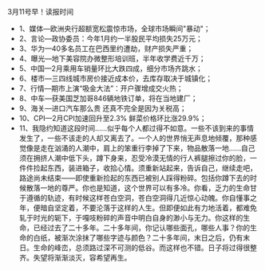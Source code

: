 3月11号早！读报时间
+ 1、媒体—欧洲央行超额宽松震惊市场，全球市场瞬间"暴动"；
+ 2、言论—政协委员：今年1月约一半股民平均损失25万元；
+ 3、华为—40多名员工在巴西里约遭劫，财产损失严重；
+ 4、曝光—地下美容院办微整形培训班，半年收学费近千万；
+ 5、中国—2月乘用车销量环比大跌四成，细分市场齐跳水；
+ 6、楼市—三四线城市房价接近成本价，去库存取决于城镇化；
+ 7、行情—期市上演“吸金大法”：开户骤增成交火热；
+ 8、中车—获美国芝加哥846辆地铁订单，将在当地建厂；
+ 9、海关—进口汽车那么贵 还真不完全是因为关税高；
+ 10、CPI—2月CPI加速回升至2.3% 鲜菜价格环比涨29.9%；
+ 11、我隐约知道这段时间……似乎每个人都过得不如意。一些不该到来的事情发生了，一些不该走的人却又离去了。一个人的世界悄无声息地倾覆，那种感觉像是走在汹涌的人潮中，肩上的笨重行李掉了下来，物品散落一地……自己须在拥挤人潮中低下头，蹲下身来，忍受冷漠无情的行人裤腿擦过你的脸，一件件捡起东西，装进箱子，收拾心情。须重新站起来，告诉自己，继续走吧，路途尚未结束——即使重新捡起的东西已被别人踩得粉碎。包括你蹲下去的时候散落一地的尊严。你也是知道，这个世界可以有多冷。你看，乏力的生命甘于遵循的轨迹，有时候这样苍白空洞，苍白空洞得几近惊心动魄。你自懂事之年，便暗自坚定着，不要沦落于这样的人生。但即便如此有力地活着，都难免轧于时光的轭下，于嘎吱粉碎的声音中明白自身的渺小与无力。你这样的生命，已经过去了二十多年。二十多年间，你记认哪些面孔，哪些人事？你的生命的白纸，被渐次涂抹了哪些字迹与颜色？二十多年间，末日之后，仍有末日。生命的峰峦，总须路过深不可测的低谷。而这样也不错。日子将过得很整齐。失望将渐渐淡灭，容希望再生。